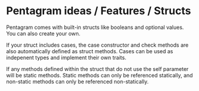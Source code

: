 # Pentagram ideas / Features / Structs

Pentagram comes with built-in structs like booleans and optional values. You can also create your own.

If your struct includes cases, the case constructor and check methods are also automatically defined as struct methods. Cases can be used as indepenent types and implement their own traits.

If any methods defined within the struct that do not use the self parameter will be static methods. Static methods can only be referenced statically, and non-static methods can only be referenced non-statically.
